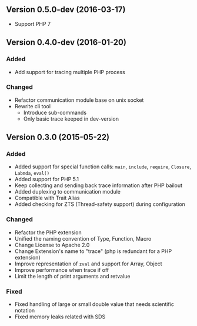 Version 0.5.0-dev (2016-03-17)
------------------------------

- Support PHP 7

Version 0.4.0-dev (2016-01-20)
------------------------------

### Added

- Add support for tracing multiple PHP process

### Changed

- Refactor communication module base on unix socket
- Rewrite cli tool
    - Introduce sub-commands
    - Only basic trace keeped in dev-version


Version 0.3.0 (2015-05-22)
------------------------------

### Added

- Added support for special function calls: `main`, `include`, `require`, `Closure`, `Labmda`, `eval()`
- Added support for PHP 5.1
- Keep collecting and sending back trace information after PHP bailout
- Added duplexing to communication module
- Compatible with Trait Alias
- Added checking for ZTS (Thread-safety support) during configuration

### Changed

- Refactor the PHP extension
- Unified the naming convention of Type, Function, Macro
- Change License to Apache 2.0
- Change Extension's name to "trace" (php is redundant for a PHP extension)
- Improve representation of `zval` and support for Array, Object
- Improve performance when trace if off
- Limit the length of print arguments and retvalue

### Fixed

- Fixed handling of large or small double value that needs scientific notation
- Fixed memory leaks related with SDS
